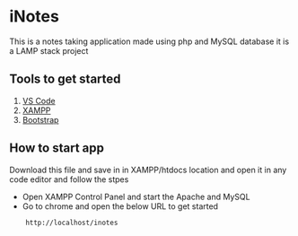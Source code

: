 
# iNotes

This is a notes taking application made using php and MySQL database it is a LAMP stack project


## Tools to get started
   
1. [VS Code](https://code.visualstudio.com/)  
1. [XAMPP](https://www.apachefriends.org/)  
1. [Bootstrap](https://getbootstrap.com/)  


## How to start app

Download this file and save in in XAMPP/htdocs location and open it in any code editor and follow the stpes
* Open XAMPP Control Panel and start the Apache and MySQL
* Go to chrome and open the below URL to get started  

```http
    http://localhost/inotes
```

